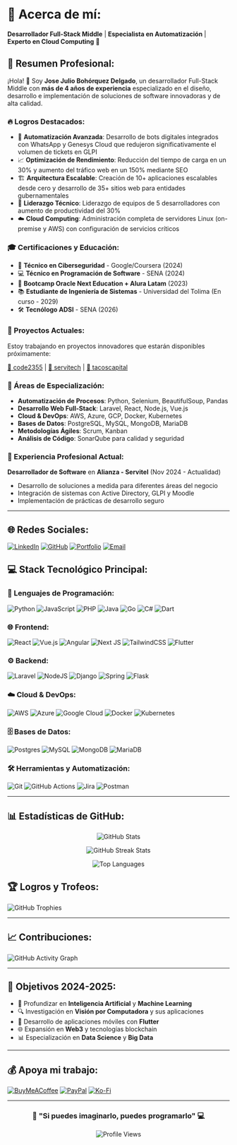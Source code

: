# 💫 Acerca de mí:
**Desarrollador Full-Stack Middle** | **Especialista en Automatización** | **Experto en Cloud Computing** 🚀

## 🎯 Resumen Profesional:
¡Hola! 👋 Soy **Jose Julio Bohórquez Delgado**, un desarrollador Full-Stack Middle con **más de 4 años de experiencia** especializado en el diseño, desarrollo e implementación de soluciones de software innovadoras y de alta calidad.

### 🔥 Logros Destacados:
- 🤖 **Automatización Avanzada**: Desarrollo de bots digitales integrados con WhatsApp y Genesys Cloud que redujeron significativamente el volumen de tickets en GLPI
- 📈 **Optimización de Rendimiento**: Reducción del tiempo de carga en un 30% y aumento del tráfico web en un 150% mediante SEO
- 🏗️ **Arquitectura Escalable**: Creación de 10+ aplicaciones escalables desde cero y desarrollo de 35+ sitios web para entidades gubernamentales
- 👥 **Liderazgo Técnico**: Liderazgo de equipos de 5 desarrolladores con aumento de productividad del 30%
- ☁️ **Cloud Computing**: Administración completa de servidores Linux (on-premise y AWS) con configuración de servicios críticos

### 🎓 Certificaciones y Educación:
- 🔐 **Técnico en Ciberseguridad** - Google/Coursera (2024)
- 💻 **Técnico en Programación de Software** - SENA (2024)
- 🎯 **Bootcamp Oracle Next Education + Alura Latam** (2023)
- 📚 **Estudiante de Ingeniería de Sistemas** - Universidad del Tolima (En curso - 2029)
- 🛠️ **Tecnólogo ADSI** - SENA (2026)

### 🚀 Proyectos Actuales:
Estoy trabajando en proyectos innovadores que estarán disponibles próximamente:

<a href="https://code2355.online" target="_blank">🔗 code2355</a> | 
<a href="https://servitech.website" target="_blank">🔗 servitech</a> | 
<a href="https://tacoscapital.online" target="_blank">🔗 tacoscapital</a>

### 🎯 Áreas de Especialización:
- **Automatización de Procesos**: Python, Selenium, BeautifulSoup, Pandas
- **Desarrollo Web Full-Stack**: Laravel, React, Node.js, Vue.js
- **Cloud & DevOps**: AWS, Azure, GCP, Docker, Kubernetes
- **Bases de Datos**: PostgreSQL, MySQL, MongoDB, MariaDB
- **Metodologías Ágiles**: Scrum, Kanban
- **Análisis de Código**: SonarQube para calidad y seguridad

### 💼 Experiencia Profesional Actual:
**Desarrollador de Software** en **Alianza - Servitel** (Nov 2024 - Actualidad)
- Desarrollo de soluciones a medida para diferentes áreas del negocio
- Integración de sistemas con Active Directory, GLPI y Moodle
- Implementación de prácticas de desarrollo seguro

---

## 🌐 Redes Sociales:
[![LinkedIn](https://img.shields.io/badge/LinkedIn-%230077B5.svg?logo=linkedin&logoColor=white)](https://linkedin.com/in/jose-bohorquez-full-stack-middle-software-developer-php/) [![GitHub](https://img.shields.io/badge/GitHub-%23121011.svg?logo=github&logoColor=white)](https://github.com/Jose-Bohorquez) [![Portfolio](https://img.shields.io/badge/Portfolio-%23000000.svg?logo=firefox&logoColor=white)](https://jose-bohorquez.github.io/) [![Email](https://img.shields.io/badge/Email-D14836?logo=gmail&logoColor=white)](mailto:josejbohorquezd@gmail.com)

## 💻 Stack Tecnológico Principal:

### 🔧 Lenguajes de Programación:
![Python](https://img.shields.io/badge/python-3670A0?style=for-the-badge&logo=python&logoColor=ffdd54) ![JavaScript](https://img.shields.io/badge/javascript-%23323330.svg?style=for-the-badge&logo=javascript&logoColor=%23F7DF1E) ![PHP](https://img.shields.io/badge/php-%23777BB4.svg?style=for-the-badge&logo=php&logoColor=white) ![Java](https://img.shields.io/badge/java-%23ED8B00.svg?style=for-the-badge&logo=openjdk&logoColor=white) ![Go](https://img.shields.io/badge/go-%2300ADD8.svg?style=for-the-badge&logo=go&logoColor=white) ![C#](https://img.shields.io/badge/c%23-%23239120.svg?style=for-the-badge&logo=csharp&logoColor=white) ![Dart](https://img.shields.io/badge/dart-%230175C2.svg?style=for-the-badge&logo=dart&logoColor=white)

### 🌐 Frontend:
![React](https://img.shields.io/badge/react-%2320232a.svg?style=for-the-badge&logo=react&logoColor=%2361DAFB) ![Vue.js](https://img.shields.io/badge/vue.js-%2335495e.svg?style=for-the-badge&logo=vuedotjs&logoColor=%234FC08D) ![Angular](https://img.shields.io/badge/angular-%23DD0031.svg?style=for-the-badge&logo=angular&logoColor=white) ![Next JS](https://img.shields.io/badge/Next-black?style=for-the-badge&logo=next.js&logoColor=white) ![TailwindCSS](https://img.shields.io/badge/tailwindcss-%2338B2AC.svg?style=for-the-badge&logo=tailwind-css&logoColor=white) ![Flutter](https://img.shields.io/badge/Flutter-%2302569B.svg?style=for-the-badge&logo=Flutter&logoColor=white)

### ⚙️ Backend:
![Laravel](https://img.shields.io/badge/laravel-%23FF2D20.svg?style=for-the-badge&logo=laravel&logoColor=white) ![NodeJS](https://img.shields.io/badge/node.js-6DA55F?style=for-the-badge&logo=node.js&logoColor=white) ![Django](https://img.shields.io/badge/django-%23092E20.svg?style=for-the-badge&logo=django&logoColor=white) ![Spring](https://img.shields.io/badge/spring-%236DB33F.svg?style=for-the-badge&logo=spring&logoColor=white) ![Flask](https://img.shields.io/badge/flask-%23000.svg?style=for-the-badge&logo=flask&logoColor=white)

### ☁️ Cloud & DevOps:
![AWS](https://img.shields.io/badge/AWS-%23FF9900.svg?style=for-the-badge&logo=amazon-aws&logoColor=white) ![Azure](https://img.shields.io/badge/azure-%230072C6.svg?style=for-the-badge&logo=microsoftazure&logoColor=white) ![Google Cloud](https://img.shields.io/badge/GoogleCloud-%234285F4.svg?style=for-the-badge&logo=google-cloud&logoColor=white) ![Docker](https://img.shields.io/badge/docker-%230db7ed.svg?style=for-the-badge&logo=docker&logoColor=white) ![Kubernetes](https://img.shields.io/badge/kubernetes-%23326ce5.svg?style=for-the-badge&logo=kubernetes&logoColor=white)

### 🗄️ Bases de Datos:
![Postgres](https://img.shields.io/badge/postgres-%23316192.svg?style=for-the-badge&logo=postgresql&logoColor=white) ![MySQL](https://img.shields.io/badge/mysql-4479A1.svg?style=for-the-badge&logo=mysql&logoColor=white) ![MongoDB](https://img.shields.io/badge/MongoDB-%234ea94b.svg?style=for-the-badge&logo=mongodb&logoColor=white) ![MariaDB](https://img.shields.io/badge/MariaDB-003545?style=for-the-badge&logo=mariadb&logoColor=white)

### 🛠️ Herramientas y Automatización:
![Git](https://img.shields.io/badge/git-%23F05033.svg?style=for-the-badge&logo=git&logoColor=white) ![GitHub Actions](https://img.shields.io/badge/github%20actions-%232671E5.svg?style=for-the-badge&logo=githubactions&logoColor=white) ![Jira](https://img.shields.io/badge/jira-%230A0FFF.svg?style=for-the-badge&logo=jira&logoColor=white) ![Postman](https://img.shields.io/badge/Postman-FF6C37?style=for-the-badge&logo=postman&logoColor=white)

---

## 📊 Estadísticas de GitHub:
<div align="center">

![GitHub Stats](https://github-readme-stats.vercel.app/api?username=JoseBohorquez&theme=dark&hide_border=false&include_all_commits=true&count_private=true)

![GitHub Streak Stats](https://github-readme-streak-stats.herokuapp.com/?user=JoseBohorquez&theme=dark&hide_border=false)

![Top Languages](https://github-readme-stats.vercel.app/api/top-langs/?username=JoseBohorquez&theme=dark&hide_border=false&include_all_commits=true&count_private=true&layout=compact)

</div>

## 🏆 Logros y Trofeos:
![GitHub Trophies](https://github-profile-trophy.vercel.app/?username=JoseBohorquez&theme=radical&no-frame=false&no-bg=true&margin-w=4)

---

## 📈 Contribuciones:
![GitHub Activity Graph](https://github-readme-activity-graph.vercel.app/graph?username=JoseBohorquez&theme=react-dark)

---

## 🎯 Objetivos 2024-2025:
- 🤖 Profundizar en **Inteligencia Artificial** y **Machine Learning**
- 🔍 Investigación en **Visión por Computadora** y sus aplicaciones
- 📱 Desarrollo de aplicaciones móviles con **Flutter**
- 🌐 Expansión en **Web3** y tecnologías blockchain
- 📊 Especialización en **Data Science** y **Big Data**

---

## 💰 Apoya mi trabajo:
[![BuyMeACoffee](https://img.shields.io/badge/Buy%20Me%20a%20Coffee-ffdd00?style=for-the-badge&logo=buy-me-a-coffee&logoColor=black)](https://buymeacoffee.com/josebohorquez) [![PayPal](https://img.shields.io/badge/PayPal-00457C?style=for-the-badge&logo=paypal&logoColor=white)](https://paypal.me/yosefstrong) [![Ko-Fi](https://img.shields.io/badge/Ko--fi-F16061?style=for-the-badge&logo=ko-fi&logoColor=white)](https://ko-fi.com/josebohorquez)

---

<div align="center">

### 💭 "Si puedes imaginarlo, puedes programarlo" 💻

![Profile Views](https://komarev.com/ghpvc/?username=JoseBohorquez&color=brightgreen)

</div>